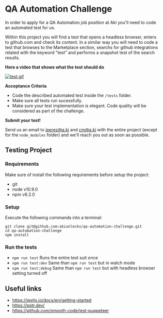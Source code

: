 # QA Automation Challenge

In order to apply for a QA Automation job position at Aki you'll need to code an automated test for us.

Within this project you will find a test that opens a headless browser, enters to github.com and check its content. In a similar way you will need to code a test that browses to the Marketplace section, searchs for github integrations related with the keyword "test" and performs a snapshot test of the search results.

**Here a video that shows what the test should do**

[![test.gif](https://s33.postimg.cc/55i8rhlv3/test.gif)](https://postimg.cc/image/7mtzyr5rf/)

**Acceptance Criteria**

 - Code the described automated test inside the `/tests` folder.
 - Make sure all tests run sucessfully.
 - Make sure your test implementation is elegant. Code quality will be considered as part of the challenge.

**Submit your test!**

Send us an email to jperez@a.ki and cm@a.ki with the entire project (except for the `node_modules` folder) and we'll reach you out as soon as possible.

## Testing Project

### Requirements
Make sure of install the following requirements before setup the project:
- git
- node v10.9.0
- npm v6.2.0

### Setup
Execute the following commands into a terminal:

```
git clone git@github.com:akiunlocks/qa-automation-challenge.git
cd qa-automation-challenge
npm install
```

### Run the tests
 - `npm run test` Runs the entire test suit once
 - `npm run test:dev` Same than `npm run test` but in watch mode
 - `npm run test:debug` Same than `npm run test` but with headless browser setting turned off

## Useful links
 - https://jestjs.io/docs/en/getting-started
 - https://pptr.dev/
 - https://github.com/smooth-code/jest-puppeteer